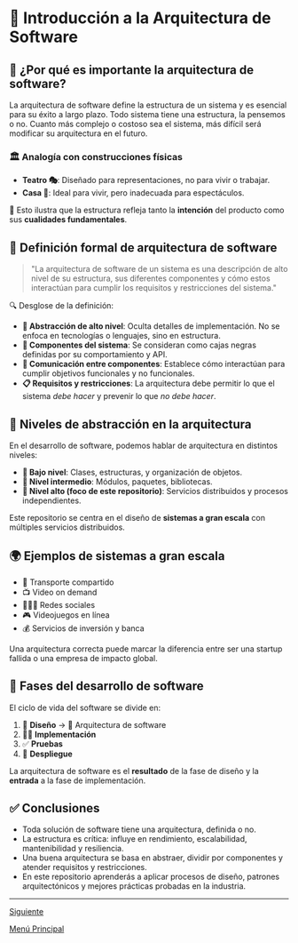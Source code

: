# 📘 Introducción a la Arquitectura de Software

## 🧠 ¿Por qué es importante la arquitectura de software?

La arquitectura de software define la estructura de un sistema y es esencial para su éxito a largo plazo. Todo sistema tiene una estructura, la pensemos o no. Cuanto más complejo o costoso sea el sistema, más difícil será modificar su arquitectura en el futuro.

### 🏛️ Analogía con construcciones físicas

- **Teatro 🎭**: Diseñado para representaciones, no para vivir o trabajar.
- **Casa 🏡**: Ideal para vivir, pero inadecuada para espectáculos.

📌 Esto ilustra que la estructura refleja tanto la **intención** del producto como sus **cualidades fundamentales**.

## 🧾 Definición formal de arquitectura de software

> "La arquitectura de software de un sistema es una descripción de alto nivel de su estructura, sus diferentes componentes y cómo estos interactúan para cumplir los requisitos y restricciones del sistema."

🔍 Desglose de la definición:

- **📐 Abstracción de alto nivel**: Oculta detalles de implementación. No se enfoca en tecnologías o lenguajes, sino en estructura.
- **🧩 Componentes del sistema**: Se consideran como cajas negras definidas por su comportamiento y API.
- **🔗 Comunicación entre componentes**: Establece cómo interactúan para cumplir objetivos funcionales y no funcionales.
- **📋 Requisitos y restricciones**: La arquitectura debe permitir lo que el sistema *debe hacer* y prevenir lo que *no debe hacer*.

## 🧱 Niveles de abstracción en la arquitectura

En el desarrollo de software, podemos hablar de arquitectura en distintos niveles:

- **🔸 Bajo nivel**: Clases, estructuras, y organización de objetos.
- **🔹 Nivel intermedio**: Módulos, paquetes, bibliotecas.
- **🚀 Nivel alto (foco de este repositorio)**: Servicios distribuidos y procesos independientes.

Este repositorio se centra en el diseño de **sistemas a gran escala** con múltiples servicios distribuidos.

## 🌍 Ejemplos de sistemas a gran escala

- 🚕 Transporte compartido
- 📺 Video on demand
- 🧑‍🤝‍🧑 Redes sociales
- 🎮 Videojuegos en línea
- 💰 Servicios de inversión y banca

Una arquitectura correcta puede marcar la diferencia entre ser una startup fallida o una empresa de impacto global.

## 🧪 Fases del desarrollo de software

El ciclo de vida del software se divide en:

1. 🎨 **Diseño** → 📐 Arquitectura de software
2. 👨‍💻 **Implementación**
3. ✅ **Pruebas**
4. 🚀 **Despliegue**

La arquitectura de software es el **resultado** de la fase de diseño y la **entrada** a la fase de implementación.

## ✅ Conclusiones

- Toda solución de software tiene una arquitectura, definida o no.
- La estructura es crítica: influye en rendimiento, escalabilidad, mantenibilidad y resiliencia.
- Una buena arquitectura se basa en abstraer, dividir por componentes y atender requisitos y restricciones.
- En este repositorio aprenderás a aplicar procesos de diseño, patrones arquitectónicos y mejores prácticas probadas en la industria.

---

[Siguiente](https://github.com/wilfredoha/Software_Architecture_and_Design_of_Modern_Large_Scale_Systems/blob/main/01_System_Requirements_%26_Architectural_Drivers/01_Introduction_to_System_Design_%26_Architectural_Drivers.md)

[Menú Principal](https://github.com/wilfredoha/Software_Architecture_and_Design_of_Modern_Large_Scale_Systems/tree/main)
